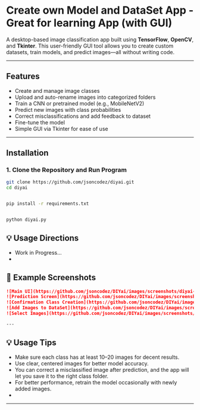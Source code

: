 # ​​ Create own Model and DataSet App - Great for learning App (with GUI)

A desktop-based image classification app built using **TensorFlow**, **OpenCV**, and **Tkinter**. This user-friendly GUI tool allows you to create custom datasets, train models, and predict images—all without writing code.

---

##  Features

- Create and manage image classes
- Upload and auto-rename images into categorized folders
- Train a CNN or pretrained model (e.g., MobileNetV2)
- Predict new images with class probabilities
- Correct misclassifications and add feedback to dataset
- Fine-tune the model
- Simple GUI via Tkinter for ease of use

---

##  Installation

### 1. Clone the Repository and Run Program
```bash
git clone https://github.com/jsoncodez/diyai.git
cd diyai


pip install -r requirements.txt


python diyai.py
```


## 💡 Usage Directions

- Work in Progress... 
-


## 📸 Example Screenshots

```markdown
![Main UI](https://github.com/jsoncodez/DIYai/images/screenshots/diyai-ui.png)
![Prediction Screen](https://github.com/jsoncodez/DIYai/images/screenshots/diyai-createclass.png)
![Confirmation Class Creation](https://github.com/jsoncodez/DIYai/images/screenshots/diyai-createclassconfirm.png)
![Add Images to DataSet](https://github.com/jsoncodez/DIYai/images/screenshots/diyai-selectclass.png)
![Select Images](https://github.com/jsoncodez/DIYai/images/screenshots/diyai-selectphotos.png)

---

```


## 💡 Usage Tips

- Make sure each class has at least 10–20 images for decent results.
- Use clear, centered images for better model accuracy.
- You can correct a misclassified image after prediction, and the app will let you save it to the right class folder.
- For better performance, retrain the model occasionally with newly added images.
- 

---

